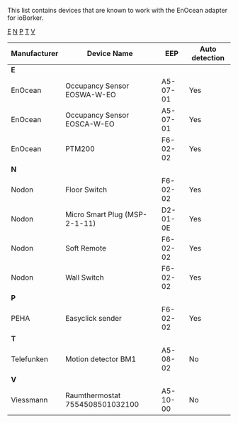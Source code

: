 This list contains devices that are known to work with the EnOcean adapter for ioBorker.

[E](#E) [N](#N) [P](#P) [T](#T) [V](#V)

| Manufacturer | Device Name | EEP | Auto detection |
|---|---|---|---|
| <a name="N"></a> **E** | 
| EnOcean | Occupancy Sensor EOSWA-W-EO | A5-07-01 | Yes |
| EnOcean | Occupancy Sensor EOSCA-W-EO | A5-07-01 | Yes |
| EnOcean | PTM200 | F6-02-02 | Yes |
| <a name="N"></a> **N** | 
| Nodon | Floor Switch | F6-02-02 | Yes |
| Nodon | Micro Smart Plug (MSP-2-1-11) | D2-01-0E | Yes |
| Nodon | Soft Remote | F6-02-02 | Yes |
| Nodon | Wall Switch | F6-02-02 | Yes |
| <a name="P"></a> **P** | 
|PEHA | Easyclick sender | F6-02-02 | Yes |
| <a name="T"></a> **T**|
| Telefunken | Motion detector BM1 | A5-08-02 | No |
| <a name="V"></a> **V**|
| Viessmann | Raumthermostat 7554508501032100 | A5-10-00 | No |

